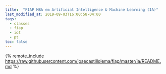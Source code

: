 ```yaml
---
title:  "FIAP MBA em Artificial Intelligence & Machine Learning (IA)"
last_modified_at: 2019-09-03T16:00:58-04:00
tags:
  - classes
  - fiap
  - iot
  - pt
toc: false
---
```


{% remote_include https://raw.githubusercontent.com/josecastillolema/fiap/master/ia/README.md %}

